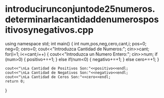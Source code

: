 # introducirunconjuntode25numeros.determinarlacantidaddenumerospositivosynegativos.cpp
using namespace std;
int main()
{
    int num,pos,neg,cero,cant,i;
    pos=0;
    neg=0;
    cero=0;
    cout<<"Introduzca Cantidad de Numeros:";
    cin>>cant;
    for(i=1; i<=cant;i++)
    {
        cout<<"Introduzca un Numero Entero:";
        cin>>num;
        if (num>0)
        {
            positivo+=+1;
        }
        else
        if(num<0)
        {
            negativo+=+1;
        }
        else
        cero+=+1;
    }
 
    cout<<"\nLa Cantidad de Positivos Son:"<<positivo<<endl;
    cout<<"\nLa Cantidad de Negativos Son:"<<negativo<<endl;
    cout<<"\nLa Cantidad de Ceros Son:"<<cero<<endl;
    return 0;
}
